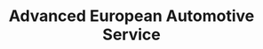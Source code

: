 ---
title: "Advanced European Automotive Service"
url: /bakersfield/advanced-european-automotive-service/
shop: Autowerkstatt
---
